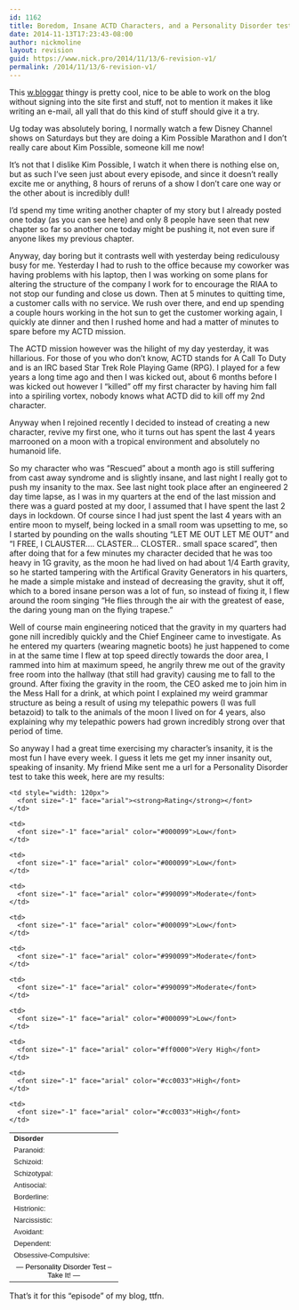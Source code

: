 ```yaml
---
id: 1162
title: Boredom, Insane ACTD Characters, and a Personality Disorder test
date: 2014-11-13T17:23:43-08:00
author: nickmoline
layout: revision
guid: https://www.nick.pro/2014/11/13/6-revision-v1/
permalink: /2014/11/13/6-revision-v1/
---
```

This <a title="w.bloggar, a program to post to your blog without using your browser" target="_blank" href="http://web.archive.org/web/20090503155719/http://www.wbloggar.com/">w.bloggar</a> thingy is pretty cool, nice to be able to work on the blog without signing into the site first and stuff, not to mention it makes it like writing an e-mail, all yall that do this kind of stuff should give it a try.

Ug today was absolutely boring, I normally watch a few Disney Channel shows on Saturdays but they are doing a Kim Possible Marathon and I don&#8217;t really care about Kim Possible, someone kill me now!

<!--more-->

It&#8217;s not that I dislike Kim Possible, I watch it when there is nothing else on, but as such I&#8217;ve seen just about every episode, and since it doesn&#8217;t really excite me or anything, 8 hours of reruns of a show I don&#8217;t care one way or the other about is incredibly dull!

I&#8217;d spend my time writing another chapter of my story but I already posted one today (as you can see here) and only 8 people have seen that new chapter so far so another one today might be pushing it, not even sure if anyone likes my previous chapter.

Anyway, day boring but it contrasts well with yesterday being rediculousy busy for me. Yesterday I had to rush to the office because my coworker was having problems with his laptop, then I was working on some plans for altering the structure of the company I work for to encourage the RIAA to not stop our funding and close us down. Then at 5 minutes to quitting time, a customer calls with no service. We rush over there, and end up spending a couple hours working in the hot sun to get the customer working again, I quickly ate dinner and then I rushed home and had a matter of minutes to spare before my ACTD mission.

The ACTD mission however was the hilight of my day yesterday, it was hillarious. For those of you who don&#8217;t know, ACTD stands for A Call To Duty and is an IRC based Star Trek Role Playing Game (RPG). I played for a few years a long time ago and then I was kicked out, about 6 months before I was kicked out however I &#8220;killed&#8221; off my first character by having him fall into a spiriling vortex, nobody knows what ACTD did to kill off my 2nd character.

Anyway when I rejoined recently I decided to instead of creating a new character, revive my first one, who it turns out has spent the last 4 years marrooned on a moon with a tropical environment and absolutely no humanoid life.

So my character who was &#8220;Rescued&#8221; about a month ago is still suffering from cast away syndrome and is slightly insane, and last night I really got to push my insanity to the max. See last night took place after an engineered 2 day time lapse, as I was in my quarters at the end of the last mission and there was a guard posted at my door, I assumed that I have spent the last 2 days in lockdown. Of course since I had just spent the last 4 years with an entire moon to myself, being locked in a small room was upsetting to me, so I started by pounding on the walls shouting &#8220;LET ME OUT LET ME OUT&#8221; and &#8220;I FREE, I CLAUSTER&#8230;. CLASTER&#8230; CLOSTER.. small space scared&#8221;, then after doing that for a few minutes my character decided that he was too heavy in 1G gravity, as the moon he had lived on had about 1/4 Earth gravity, so he started tampering with the Artifical Gravity Generators in his quarters, he made a simple mistake and instead of decreasing the gravity, shut it off, which to a bored insane person was a lot of fun, so instead of fixing it, I flew around the room singing &#8220;He flies through the air with the greatest of ease, the daring young man on the flying trapese.&#8221;

Well of course main engineering noticed that the gravity in my quarters had gone nill incredibly quickly and the Chief Engineer came to investigate. As he entered my quarters (wearing magnetic boots) he just happened to come in at the same time I flew at top speed directly towards the door area, I rammed into him at maximum speed, he angrily threw me out of the gravity free room into the hallway (that still had gravity) causing me to fall to the ground. After fixing the gravity in the room, the CEO asked me to join him in the Mess Hall for a drink, at which point I explained my weird grammar structure as being a result of using my telepathic powers (I was full betazoid) to talk to the animals of the moon I lived on for 4 years, also explaining why my telepathic powers had grown incredibly strong over that period of time.

So anyway I had a great time exercising my character&#8217;s insanity, it is the most fun I have every week. I guess it lets me get my inner insanity out, speaking of insanity. My friend Mike sent me a url for a Personality Disorder test to take this week, here are my results:

<table width="300" cellspacing="0" cellpadding="2" align="center">
  <tr>
    <td style="width: 180px">
      <font size="-1" face="arial"><strong>Disorder</strong></font>
    </td>
    
    <td style="width: 120px">
      <font size="-1" face="arial"><strong>Rating</strong></font>
    </td>
  </tr>
  
  <tr>
    <td>
      <font size="-1" face="arial">Paranoid:</font>
    </td>
    
    <td>
      <font size="-1" face="arial" color="#000099">Low</font>
    </td>
  </tr>
  
  <tr>
    <td>
      <font size="-1" face="arial">Schizoid:</font>
    </td>
    
    <td>
      <font size="-1" face="arial" color="#000099">Low</font>
    </td>
  </tr>
  
  <tr>
    <td>
      <font size="-1" face="arial">Schizotypal:</font>
    </td>
    
    <td>
      <font size="-1" face="arial" color="#990099">Moderate</font>
    </td>
  </tr>
  
  <tr>
    <td>
      <font size="-1" face="arial">Antisocial:</font>
    </td>
    
    <td>
      <font size="-1" face="arial" color="#000099">Low</font>
    </td>
  </tr>
  
  <tr>
    <td>
      <font size="-1" face="arial">Borderline:</font>
    </td>
    
    <td>
      <font size="-1" face="arial" color="#990099">Moderate</font>
    </td>
  </tr>
  
  <tr>
    <td>
      <font size="-1" face="arial">Histrionic:</font>
    </td>
    
    <td>
      <font size="-1" face="arial" color="#990099">Moderate</font>
    </td>
  </tr>
  
  <tr>
    <td>
      <font size="-1" face="arial">Narcissistic:</font>
    </td>
    
    <td>
      <font size="-1" face="arial" color="#000099">Low</font>
    </td>
  </tr>
  
  <tr>
    <td>
      <font size="-1" face="arial">Avoidant:</font>
    </td>
    
    <td>
      <font size="-1" face="arial" color="#ff0000">Very High</font>
    </td>
  </tr>
  
  <tr>
    <td>
      <font size="-1" face="arial">Dependent:</font>
    </td>
    
    <td>
      <font size="-1" face="arial" color="#cc0033">High</font>
    </td>
  </tr>
  
  <tr>
    <td>
      <font size="-1" face="arial">Obsessive-Compulsive:</font>
    </td>
    
    <td>
      <font size="-1" face="arial" color="#cc0033">High</font>
    </td>
  </tr>
  
  <tr>
    <td align="center" colspan="2">
      <font size="-1" face="arial" color="#000000">&#8212; Personality Disorder Test &#8211; Take It! &#8212;</font>
    </td>
  </tr>
</table>

That&#8217;s it for this &#8220;episode&#8221; of my blog, ttfn.
